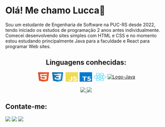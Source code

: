 <div>
    <h1>Olá! Me chamo Lucca👋</h1>
    <p>Sou um estudante de Engenharia de Software na PUC-RS desde 2022, tendo iniciado os estudos de programação 2 anos antes individualmente. Comecei desenvolvendo sites simples com HTML e CSS e no momento estou estudando principalmente Java para a faculdade e React para programar Web sites.</p>
</div>

<div align="center">
    <h2>Linguagens conhecidas: </h2>
    <div style="display: inline_block">
        <a href="https://pt.wikipedia.org/wiki/HTML">
        <img align="center" alt="Logo-HTML" height="30" width="40" src="https://raw.githubusercontent.com/devicons/devicon/master/icons/html5/html5-original.svg"></a>
        <a href="https://pt.wikipedia.org/wiki/Cascading_Style_Sheets">
        <img align="center" alt="Logo-CSS" height="30" width="40" src="https://raw.githubusercontent.com/devicons/devicon/master/icons/css3/css3-original.svg"></a>
        <a href="https://www.javascript.com/">
        <img align="center" alt="Logo-Js" height="30" width="40" src="https://raw.githubusercontent.com/devicons/devicon/master/icons/javascript/javascript-plain.svg"></a>
        <a href="https://www.typescriptlang.org/">
        <img align="center" alt="Logo-Ts" height="30" width="40" src="https://raw.githubusercontent.com/devicons/devicon/master/icons/typescript/typescript-plain.svg"></a>
        <a href="https://reactjs.org/">
        <img align="center" alt="Logo-React" height="30" width="40" src="https://raw.githubusercontent.com/devicons/devicon/master/icons/react/react-original.svg"></a>
        <a href="https://www.java.com/">
        <img align="center" alt="Logo-Java" height="30" width="40" src="https://raw.githubusercontent.com/devicons/devicon/master/icons/react/java-plain.svg"></a>
    </div><br>
    <a href="https://github.com/Luccatp">
    <img height="180em" src="https://github-readme-stats.vercel.app/api/top-langs/?username=Luccatp&layout=compact&langs_count=7&theme=dark"/>
    <img height="180em" src="https://github-readme-stats.vercel.app/api?username=Luccatp&show_icons=true&theme=dark&include_all_commits=true&count_private=true"/></a>
</div>

<div>
    <h2>Contate-me: </h2>
    <a href="mailto:luccatisserparadeda@gmail.com"><img src="https://img.shields.io/badge/Gmail-D14836?style=for-the-badge&logo=gmail&logoColor=white" /></a>
    <a href="https://www.linkedin.com/in/luccaparadeda/"><img src="https://img.shields.io/badge/LinkedIn-0077B5?style=for-the-badge&logo=linkedin&logoColor=white" /></a>
    <a href="https://www.instagram.com/tisserlucca" target="_blank"><img src="https://img.shields.io/badge/Instagram-E4405F?style=for-the-badge&logo=instagram&logoColor=white" /></a>
</div>
